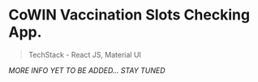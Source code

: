 # CoWIN Vaccination Slots Checking App.

> TechStack - React JS, Material UI

_MORE INFO YET TO BE ADDED... STAY TUNED_